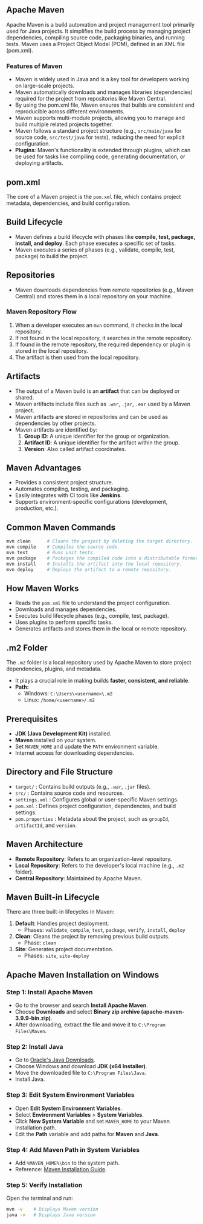 ## Apache Maven

Apache Maven is a build automation and project management tool primarily used for Java projects. It simplifies the build process by managing project dependencies, compiling source code, packaging binaries, and running tests. Maven uses a Project Object Model (POM), defined in an XML file (pom.xml).

### Features of Maven

- Maven is widely used in Java and is a key tool for developers working on large-scale projects.
- Maven automatically downloads and manages libraries (dependencies) required for the project from repositories like Maven Central.
- By using the pom.xml file, Maven ensures that builds are consistent and reproducible across different environments.
- Maven supports multi-module projects, allowing you to manage and build multiple related projects together.
- Maven follows a standard project structure (e.g., `src/main/java` for source code, `src/test/java` for tests), reducing the need for explicit configuration.
- **Plugins**: Maven's functionality is extended through plugins, which can be used for tasks like compiling code, generating documentation, or deploying artifacts.

## pom.xml

The core of a Maven project is the `pom.xml` file, which contains project metadata, dependencies, and build configuration.

## Build Lifecycle

- Maven defines a build lifecycle with phases like **compile, test, package, install, and deploy**. Each phase executes a specific set of tasks.
- Maven executes a series of phases (e.g., validate, compile, test, package) to build the project.

## Repositories

- Maven downloads dependencies from remote repositories (e.g., Maven Central) and stores them in a local repository on your machine.

### Maven Repository Flow

1. When a developer executes an `mvn` command, it checks in the local repository.
2. If not found in the local repository, it searches in the remote repository.
3. If found in the remote repository, the required dependency or plugin is stored in the local repository.
4. The artifact is then used from the local repository.

## Artifacts

- The output of a Maven build is an **artifact** that can be deployed or shared.
- Maven artifacts include files such as `.war`, `.jar`, `.ear` used by a Maven project.
- Maven artifacts are stored in repositories and can be used as dependencies by other projects.
- Maven artifacts are identified by:
  1. **Group ID**: A unique identifier for the group or organization.
  2. **Artifact ID**: A unique identifier for the artifact within the group.
  3. **Version**: Also called artifact coordinates.

## Maven Advantages

- Provides a consistent project structure.
- Automates compiling, testing, and packaging.
- Easily integrates with CI tools like **Jenkins**.
- Supports environment-specific configurations (development, production, etc.).

## Common Maven Commands

```sh
mvn clean      # Cleans the project by deleting the target directory.
mvn compile    # Compiles the source code.
mvn test       # Runs unit tests.
mvn package    # Packages the compiled code into a distributable format (e.g., JAR).
mvn install    # Installs the artifact into the local repository.
mvn deploy     # Deploys the artifact to a remote repository.
```

## How Maven Works

- Reads the `pom.xml` file to understand the project configuration.
- Downloads and manages dependencies.
- Executes build lifecycle phases (e.g., compile, test, package).
- Uses plugins to perform specific tasks.
- Generates artifacts and stores them in the local or remote repository.

## .m2 Folder

The `.m2` folder is a local repository used by Apache Maven to store project dependencies, plugins, and metadata.

- It plays a crucial role in making builds **faster, consistent, and reliable**.
- **Path:**
  - Windows: `C:\Users\<username>\.m2`
  - Linux: `/home/<username>/.m2`

## Prerequisites

- **JDK (Java Development Kit)** installed.
- **Maven** installed on your system.
- Set `MAVEN_HOME` and update the `PATH` environment variable.
- Internet access for downloading dependencies.

## Directory and File Structure

- `target/` : Contains build outputs (e.g., `.war`, `.jar` files).
- `src/` : Contains source code and resources.
- `settings.xml` : Configures global or user-specific Maven settings.
- `pom.xml` : Defines project configuration, dependencies, and build settings.
- `pom.properties` : Metadata about the project, such as `groupId`, `artifactId`, and `version`.

## Maven Architecture

- **Remote Repository**: Refers to an organization-level repository.
- **Local Repository**: Refers to the developer's local machine (e.g., `.m2` folder).
- **Central Repository**: Maintained by Apache Maven.

## Maven Built-in Lifecycle

There are three built-in lifecycles in Maven:

1. **Default**: Handles project deployment.
   - Phases: `validate`, `compile`, `test`, `package`, `verify`, `install`, `deploy`
2. **Clean**: Cleans the project by removing previous build outputs.
   - Phase: `clean`
3. **Site**: Generates project documentation.
   - Phases: `site`, `site-deploy`

## Apache Maven Installation on Windows

### Step 1: Install Apache Maven

- Go to the browser and search **Install Apache Maven**.
- Choose **Downloads** and select **Binary zip archive (apache-maven-3.9.9-bin.zip)**.
- After downloading, extract the file and move it to `C:\Program Files\Maven`.

### Step 2: Install Java

- Go to [Oracle's Java Downloads](https://www.oracle.com/in/java/technologies/downloads/).
- Choose Windows and download **JDK (x64 Installer)**.
- Move the downloaded file to `C:\Program Files\Java`.
- Install Java.

### Step 3: Edit System Environment Variables

- Open **Edit System Environment Variables**.
- Select **Environment Variables** > **System Variables**.
- Click **New System Variable** and set `MAVEN_HOME` to your Maven installation path.
- Edit the **Path** variable and add paths for **Maven** and **Java**.

### Step 4: Add Maven Path in System Variables

- Add `%MAVEN_HOME%\bin` to the system path.
- Reference: [Maven Installation Guide](https://phoenixnap.com/kb/install-maven-windows).

### Step 5: Verify Installation

Open the terminal and run:

```sh
mvn -v    # Displays Maven version
java -v   # Displays Java version
```

